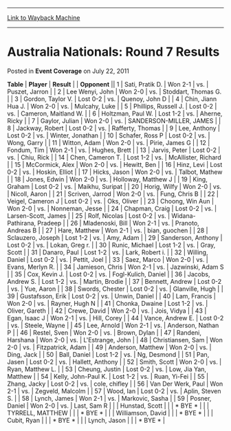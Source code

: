 
---
[Link to Wayback Machine](https://web.archive.org/web/20220522225828/https://magic.wizards.com/en/articles/archive/event-coverage/australia-nationals-round-7-results-2011-07-22)

[_metadata_:description]:- "TablePlayerResult Opponent 1Sati, Pratik D.Won 2-1vs.Puszet, Jarron 2Lee Wenyi, JohnWon 2-0vs.Stoddart, Thomas G. 3Gordon, Taylor V.Lost 0-2vs.Quenoy, John D 4Chin, Jiann Hua J.Won 2-0vs.Mulcahy, Luke 5Phillips, Russell J.Lost 0-2vs.Cameron, Maitland W."
[_metadata_:generator]:- "Drupal 7 (http://drupal.org)"
[_metadata_:node]:- "429711"
[_metadata_:publish_date]:- "2011-07-22"
[_metadata_:source]:- "div-main-content"
[_metadata_:title]:- "Australia Nationals: Round 7 Results"
[_metadata_:wayback_capture_timestamp]:- "2022-05-22 22:58:28"
[_metadata_:wayback_raw_url]:- "https://web.archive.org/web/20220522225828id_/https://magic.wizards.com/en/articles/archive/event-coverage/australia-nationals-round-7-results-2011-07-22"
[_metadata_:wayback_url]:- "https://magic.wizards.com/en/articles/archive/event-coverage/australia-nationals-round-7-results-2011-07-22"
---


Australia Nationals: Round 7 Results
====================================



 Posted in **Event Coverage**
 on July 22, 2011 












 **Table** | **Player** | **Result** |  | **Opponent** ||  1 | Sati, Pratik D. | Won 2-1 | vs. | Puszet, Jarron |
|  2 | Lee Wenyi, John | Won 2-0 | vs. | Stoddart, Thomas G. |
|  3 | Gordon, Taylor V. | Lost 0-2 | vs. | Quenoy, John D |
|  4 | Chin, Jiann Hua J. | Won 2-0 | vs. | Mulcahy, Luke |
|  5 | Phillips, Russell J. | Lost 0-2 | vs. | Cameron, Maitland W. |
|  6 | Holtzman, Paul W. | Lost 1-2 | vs. | Aherne, Ricky |
|  7 | Gaylor, Julian | Won 2-0 | vs. | SANDERSON-MILLER, JAMES |
|  8 | Jackway, Robert | Lost 0-2 | vs. | Rafferty, Thomas |
|  9 | Lee, Anthony | Lost 0-2 | vs. | Winter, Jonathan |
|  10 | Schafer, Ross P | Lost 0-2 | vs. | Wong, Garry |
|  11 | Witton, Adam | Won 2-0 | vs. | Pirie, James G |
|  12 | Fondum, Tim | Won 2-1 | vs. | Hughes, Brett |
|  13 | Jarvis, Peter | Lost 0-2 | vs. | Chiu, Rick |
|  14 | Chen, Cameron T. | Lost 1-2 | vs. | McAllister, Richard |
|  15 | McCormick, Alex | Won 2-0 | vs. | Hewitt, Ben |
|  16 | Hinz, Levi | Lost 0-2 | vs. | Hoskin, Elliot |
|  17 | Hicks, Jason | Won 2-0 | vs. | Talbot, Mathew |
|  18 | Jones, Edwin | Won 2-0 | vs. | Holloway, Matthew J |
|  19 | King, Graham | Lost 0-2 | vs. | Maikhu, Suripat |
|  20 | Horig, Wilfy | Won 2-0 | vs. | Nicoll, Aaron |
|  21 | Scriven, Jarrod | Won 2-0 | vs. | Fung, Chris B |
|  22 | Veigel, Cameron J | Lost 0-2 | vs. | Oks, Oliver |
|  23 | Choong, Win Aun | Won 2-0 | vs. | Nonneman, Jesse |
|  24 | Chapman, Craig | Lost 0-2 | vs. | Larsen-Scott, James |
|  25 | Rolf, Nicolas | Lost 0-2 | vs. | Widana-Pathirana, Pradeep |
|  26 | Mladenoski, Bill | Won 2-1 | vs. | Pranoto, Andreas B |
|  27 | Hare, Matthew | Won 2-1 | vs. | bian, guochen |
|  28 | Sclauzero, Joseph | Lost 1-2 | vs. | Amy, Adam |
|  29 | Sanderson, Anthony | Lost 0-2 | vs. | Lokan, Greg r. |
|  30 | Runic, Michael | Lost 1-2 | vs. | Gray, Scott |
|  31 | Danaro, Paul | Lost 1-2 | vs. | Lark, Robert i. |
|  32 | Willing, Daniel | Lost 0-2 | vs. | Pettit, Joel |
|  33 | Saez, Marco | Won 2-0 | vs. | Evans, Merlyn R. |
|  34 | Jamieson, Chris | Won 2-1 | vs. | Jazwinski, Adam S |
|  35 | Cox, Kevin J. | Lost 0-2 | vs. | Fogl-Kulich, Daniel |
|  36 | Jacobs, Andrew S. | Lost 1-2 | vs. | Martin, Brodie |
|  37 | Bennett, Andrew | Lost 0-2 | vs. | Yue, Aaron |
|  38 | Swords, Chester | Lost 0-2 | vs. | Glanville, Hugh |
|  39 | Gustafsson, Erik | Lost 0-2 | vs. | Unwin, Daniel |
|  40 | Lam, Francis | Won 2-0 | vs. | Rayner, Hugh N |
|  41 | Chonka, Dwaine | Lost 1-2 | vs. | Oliver, Gareth |
|  42 | Crewe, David | Won 2-0 | vs. | Jois, Vidya |
|  43 | Egan, Isaac J | Won 2-1 | vs. | Hill, Corey |
|  44 | Vance, Andrew E. | Lost 0-2 | vs. | Steele, Wayne |
|  45 | Lee, Arnold | Won 2-1 | vs. | Anderson, Nathan P |
|  46 | Restel, Sven | Won 2-0 | vs. | Brown, Dylan |
|  47 | Randeni, Harshana | Won 2-0 | vs. | L'Estrange, John |
|  48 | Christiansen, Sam | Won 2-0 | vs. | Fitzpatrick, Adam |
|  49 | Anderson, Matthew | Won 2-0 | vs. | Ding, Jack |
|  50 | Ball, Daniel | Lost 1-2 | vs. | Ng, Desmond |
|  51 | Pan, Jasen | Lost 0-2 | vs. | Hallett, Anthony |
|  52 | Smith, Scott | Won 2-0 | vs. | Ryan, Matthew L. |
|  53 | Cheung, Justin | Lost 0-2 | vs. | Low, Jia Yan, Matthew |
|  54 | Kelly, John-Paul K. | Lost 1-2 | vs. | Ruan, Yi-Fei |
|  55 | Zhang, Jacky | Lost 0-2 | vs. | cole, chifley |
|  56 | Van Der Werk, Paul | Won 2-1 | vs. | Zegveld, Malcolm |
|  57 | Wood, Ian | Lost 0-2 | vs. | Aplin, Steven S. |
|  58 | Lynch, James | Won 2-1 | vs. | Markovic, Sasha |
|  59 | Posner, Daniel | Won 2-0 | vs. | Last, Sam R |
|  | Hunstad, Scott |  |  | \* BYE \* |
|  | TYRRELL, MATTHEW |  |  | \* BYE \* |
|  | Williamson, David |  |  | \* BYE \* |
|  | Cubit, Ryan |  |  | \* BYE \* |
|  | Lynch, Jason |  |  | \* BYE \* |







